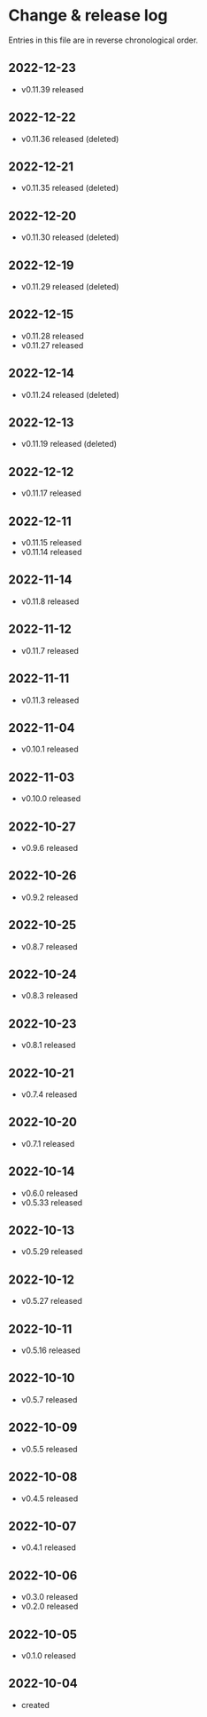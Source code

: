 # Change & release log

Entries in this file are in reverse chronological order.

## 2022-12-23

* v0.11.39 released

## 2022-12-22

* v0.11.36 released (deleted)

## 2022-12-21

* v0.11.35 released (deleted)

## 2022-12-20

* v0.11.30 released (deleted)

## 2022-12-19

* v0.11.29 released (deleted)

## 2022-12-15

* v0.11.28 released
* v0.11.27 released

## 2022-12-14

* v0.11.24 released (deleted)

## 2022-12-13

* v0.11.19 released (deleted)

## 2022-12-12

* v0.11.17 released

## 2022-12-11

* v0.11.15 released
* v0.11.14 released

## 2022-11-14

* v0.11.8 released

## 2022-11-12

* v0.11.7 released

## 2022-11-11

* v0.11.3 released

## 2022-11-04

* v0.10.1 released

## 2022-11-03

* v0.10.0 released

## 2022-10-27

* v0.9.6 released

## 2022-10-26

* v0.9.2 released

## 2022-10-25

* v0.8.7 released

## 2022-10-24

* v0.8.3 released

## 2022-10-23

* v0.8.1 released

## 2022-10-21

* v0.7.4 released

## 2022-10-20

* v0.7.1 released

## 2022-10-14

* v0.6.0 released
* v0.5.33 released

## 2022-10-13

* v0.5.29 released

## 2022-10-12

* v0.5.27 released

## 2022-10-11

* v0.5.16 released

## 2022-10-10

* v0.5.7 released

## 2022-10-09

* v0.5.5 released

## 2022-10-08

* v0.4.5 released

## 2022-10-07

* v0.4.1 released

## 2022-10-06

* v0.3.0 released
* v0.2.0 released

## 2022-10-05

* v0.1.0 released

## 2022-10-04

* created
